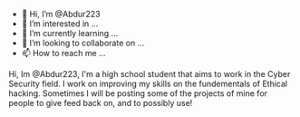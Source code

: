 - 👋 Hi, I’m @Abdur223
- 👀 I’m interested in ...
- 🌱 I’m currently learning ...
- 💞️ I’m looking to collaborate on ...
- 📫 How to reach me ...

Hi, Im @Abdur223, I'm a high school student that aims to work in the Cyber Security field. 
I work on improving my skills on the fundementals of Ethical hacking. 
Sometimes I will be posting some of the projects of mine for people to give feed back on, and to possibly use!
